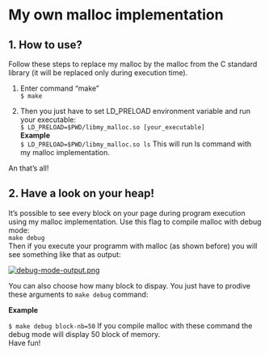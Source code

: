 # My own malloc implementation

## 1\. How to use?

Follow these steps to replace my malloc by the malloc from the C standard library (it will be replaced only during execution time).

1.  Enter command “make”  
    `$ make`
    
2.  Then you just have to set LD_PRELOAD environment variable and run your executable:  
    `$ LD_PRELOAD=$PWD/libmy_malloc.so [your_executable]`  
    **Example**  
    `$ LD_PRELOAD=$PWD/libmy_malloc.so ls` This will run ls command with my malloc implementation.
    

An that’s all!

## 2\. Have a look on your heap!

It’s possible to see every block on your page during program execution using my malloc implementation. Use this flag to compile malloc with debug mode:  
`make debug`  
Then if you execute your programm with malloc (as shown before) you will see something like that as output:

[![debug-mode-output.png](https://i.postimg.cc/s2Nx0T6S/debug-mode-output.png)](https://postimg.cc/hJVKX1qP)

You can also choose how many block to dispay. You just have to prodive these arguments to `make debug` command:

**Example**

`$ make debug block-nb=50` If you compile malloc with these command the debug mode will display 50 block of memory.  
Have fun!

